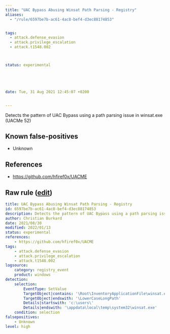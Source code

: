 ```yaml
---
title: "UAC Bypass Abusing Winsat Path Parsing - Registry"
aliases:
  - "/rule/6597be7b-ac61-4ac8-bef4-d3ec88174853"


tags:
  - attack.defense_evasion
  - attack.privilege_escalation
  - attack.t1548.002



status: experimental





date: Tue, 31 Aug 2021 12:45:07 +0200


---
```


Detects the pattern of UAC Bypass using a path parsing issue in winsat.exe (UACMe 52)

<!--more-->


## Known false-positives

* Unknown



## References

* https://github.com/hfiref0x/UACME


## Raw rule ([edit](https://github.com/SigmaHQ/sigma/edit/master/rules/windows/registry_event/registry_event_uac_bypass_winsat.yml))
```yaml
title: UAC Bypass Abusing Winsat Path Parsing - Registry
id: 6597be7b-ac61-4ac8-bef4-d3ec88174853
description: Detects the pattern of UAC Bypass using a path parsing issue in winsat.exe (UACMe 52)
author: Christian Burkard
date: 2021/08/30
modified: 2022/01/13
status: experimental
references:
    - https://github.com/hfiref0x/UACME
tags:
    - attack.defense_evasion
    - attack.privilege_escalation
    - attack.t1548.002
logsource:
    category: registry_event
    product: windows
detection:
    selection:
        EventType: SetValue
        TargetObject|contains: '\Root\InventoryApplicationFile\winsat.exe|'
        TargetObject|endswith: '\LowerCaseLongPath'
        Details|startswith: 'c:\users\'
        Details|endswith: '\appdata\local\temp\system32\winsat.exe'
    condition: selection
falsepositives:
    - Unknown
level: high

```
